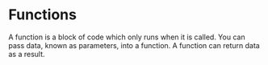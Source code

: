 # Functions
A function is a block of code which only runs when it is called.  You can pass data, known as parameters, into a function.  A function can return data as a result.
